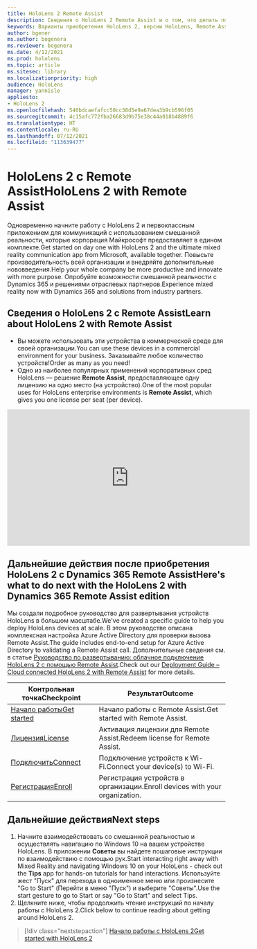 ```yaml
---
title: HoloLens 2 Remote Assist
description: Сведения о HoloLens 2 Remote Assist и о том, что делать после получения устройства.
keywords: Варианты приобретения HoloLens 2, версии HoloLens, Remote Assist
author: bgener
ms.author: bogenera
ms.reviewer: bogenera
ms.date: 4/12/2021
ms.prod: hololens
ms.topic: article
ms.sitesec: library
ms.localizationpriority: high
audience: HoloLens
manager: yannisle
appliesto:
- HoloLens 2
ms.openlocfilehash: 540bdcaefafcc50cc38d5e9a67dea3b9cb596f05
ms.sourcegitcommit: 4c15afc772fba26683d9b75e38c44a018b4889f6
ms.translationtype: HT
ms.contentlocale: ru-RU
ms.lasthandoff: 07/12/2021
ms.locfileid: "113639477"
---
```

# <a name="hololens-2-with-remote-assist"></a><span data-ttu-id="ff84d-104">HoloLens 2 с Remote Assist</span><span class="sxs-lookup"><span data-stu-id="ff84d-104">HoloLens 2 with Remote Assist</span></span>

<span data-ttu-id="ff84d-105">Одновременно начните работу с HoloLens 2 и первоклассным приложением для коммуникаций с использованием смешанной реальности, которые корпорация Майкрософт предоставляет в едином комплекте.</span><span class="sxs-lookup"><span data-stu-id="ff84d-105">Get started on day one with HoloLens 2 and the ultimate mixed reality communication app from Microsoft, available together.</span></span> <span data-ttu-id="ff84d-106">Повысьте производительность всей организации и внедряйте дополнительные нововведения.</span><span class="sxs-lookup"><span data-stu-id="ff84d-106">Help your whole company be more productive and innovate with more purpose.</span></span> <span data-ttu-id="ff84d-107">Опробуйте возможности смешанной реальности с Dynamics 365 и решениями отраслевых партнеров.</span><span class="sxs-lookup"><span data-stu-id="ff84d-107">Experience mixed reality now with Dynamics 365 and solutions from industry partners.</span></span>

## <a name="learn-about-hololens-2-with-remote-assist"></a><span data-ttu-id="ff84d-108">Сведения о HoloLens 2 с Remote Assist</span><span class="sxs-lookup"><span data-stu-id="ff84d-108">Learn about HoloLens 2 with Remote Assist</span></span>
- <span data-ttu-id="ff84d-109">Вы можете использовать эти устройства в коммерческой среде для своей организации.</span><span class="sxs-lookup"><span data-stu-id="ff84d-109">You can use these devices in a commercial environment for your business.</span></span> <span data-ttu-id="ff84d-110">Заказывайте любое количество устройств!</span><span class="sxs-lookup"><span data-stu-id="ff84d-110">Order as many as you need!</span></span>
- <span data-ttu-id="ff84d-111">Одно из наиболее популярных применений корпоративных сред HoloLens — решение **Remote Assist**, предоставляющее одну лицензию на одно место (на устройство).</span><span class="sxs-lookup"><span data-stu-id="ff84d-111">One of the most popular uses for HoloLens enterprise environments is **Remote Assist**, which gives you one license per seat (per device).</span></span>

<iframe width="560" height="315" src="https://www.youtube.com/embed/d3YT8j0yYl0" frameborder="0" allow="accelerometer; autoplay; clipboard-write; encrypted-media; gyroscope; picture-in-picture" allowfullscreen></iframe>

## <a name="heres-what-to-do-next-with-the-hololens-2-with-dynamics-365-remote-assist-edition"></a><span data-ttu-id="ff84d-112">Дальнейшие действия после приобретения HoloLens 2 с Dynamics 365 Remote Assist</span><span class="sxs-lookup"><span data-stu-id="ff84d-112">Here's what to do next with the HoloLens 2 with Dynamics 365 Remote Assist edition</span></span>

<span data-ttu-id="ff84d-113">Мы создали подробное руководство для развертывания устройств HoloLens в большом масштабе.</span><span class="sxs-lookup"><span data-stu-id="ff84d-113">We've created a specific guide to help you deploy HoloLens devices at scale.</span></span> <span data-ttu-id="ff84d-114">В этом руководстве описана комплексная настройка Azure Active Directory для проверки вызова Remote Assist.</span><span class="sxs-lookup"><span data-stu-id="ff84d-114">The guide includes end-to-end setup for Azure Active Directory to validating a Remote Assist call.</span></span> <span data-ttu-id="ff84d-115">Дополнительные сведения см. в статье [Руководство по развертыванию: облачное подключение HoloLens 2 с помощью Remote Assist](hololens2-cloud-connected-overview.md).</span><span class="sxs-lookup"><span data-stu-id="ff84d-115">Check out our [Deployment Guide – Cloud connected HoloLens 2 with Remote Assist](hololens2-cloud-connected-overview.md) for more details.</span></span>

| <span data-ttu-id="ff84d-116">Контрольная точка</span><span class="sxs-lookup"><span data-stu-id="ff84d-116">Checkpoint</span></span>  | <span data-ttu-id="ff84d-117">Результат</span><span class="sxs-lookup"><span data-stu-id="ff84d-117">Outcome</span></span>                                |
|-------------|----------------------------------------|
| [<span data-ttu-id="ff84d-118">Начало работы</span><span class="sxs-lookup"><span data-stu-id="ff84d-118">Get started</span></span>](/dynamics365/mixed-reality/remote-assist/overview-hololens) | <span data-ttu-id="ff84d-119">Начало работы с Remote Assist.</span><span class="sxs-lookup"><span data-stu-id="ff84d-119">Get started with Remote Assist.</span></span>        |
| [<span data-ttu-id="ff84d-120">Лицензия</span><span class="sxs-lookup"><span data-stu-id="ff84d-120">License</span></span>](/dynamics365/mixed-reality/remote-assist/deploy-remote-assist#add-and-assign-licenses)     | <span data-ttu-id="ff84d-121">Активация лицензии для Remote Assist.</span><span class="sxs-lookup"><span data-stu-id="ff84d-121">Redeem license for Remote Assist.</span></span>      |
| [<span data-ttu-id="ff84d-122">Подключить</span><span class="sxs-lookup"><span data-stu-id="ff84d-122">Connect</span></span>](/hololens/hololens-network)     | <span data-ttu-id="ff84d-123">Подключение устройств к Wi-Fi.</span><span class="sxs-lookup"><span data-stu-id="ff84d-123">Connect your device(s) to Wi-Fi.</span></span>       |
| [<span data-ttu-id="ff84d-124">Регистрация</span><span class="sxs-lookup"><span data-stu-id="ff84d-124">Enroll</span></span>](/hololens/hololens-enroll-mdm)      | <span data-ttu-id="ff84d-125">Регистрация устройств в организации.</span><span class="sxs-lookup"><span data-stu-id="ff84d-125">Enroll devices with your organization.</span></span> |

## <a name="next-steps"></a><span data-ttu-id="ff84d-126">Дальнейшие действия</span><span class="sxs-lookup"><span data-stu-id="ff84d-126">Next steps</span></span>

1. <span data-ttu-id="ff84d-127">Начните взаимодействовать со смешанной реальностью и осуществлять навигацию по Windows 10 на вашем устройстве HoloLens. В приложении **Советы** вы найдете пошаговые инструкции по взаимодействию с помощью рук.</span><span class="sxs-lookup"><span data-stu-id="ff84d-127">Start interacting right away with Mixed Reality and navigating Windows 10 on your HoloLens - check out the **Tips** app for hands-on tutorials for hand interactions.</span></span> <span data-ttu-id="ff84d-128">Используйте жест "Пуск" для перехода в одноименное меню или произнесите "Go to Start" (Перейти в меню "Пуск") и выберите "Советы".</span><span class="sxs-lookup"><span data-stu-id="ff84d-128">Use the start gesture to go to Start or say "Go to Start" and select Tips.</span></span>
1. <span data-ttu-id="ff84d-129">Щелкните ниже, чтобы продолжить чтение инструкций по началу работы с HoloLens 2.</span><span class="sxs-lookup"><span data-stu-id="ff84d-129">Click below to continue reading about getting around HoloLens 2.</span></span>

> [!div class="nextstepaction"]
> [<span data-ttu-id="ff84d-130">Начало работы с HoloLens 2</span><span class="sxs-lookup"><span data-stu-id="ff84d-130">Get started with HoloLens 2</span></span>](hololens2-basic-usage.md)
